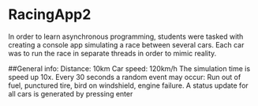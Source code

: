 # RacingApp2
In order to learn asynchronous programming, students were tasked with creating a console app simulating a race between several cars.
Each car was to run the race in separate threads in order to mimic reality.

##General info:
Distance: 10km
Car speed: 120km/h
The simulation time is speed up 10x.
Every 30 seconds a random event may occur: Run out of fuel, punctured tire, bird on windshield, engine failure.
A status update for all cars is generated by pressing enter

